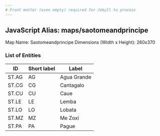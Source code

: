 ```yaml
---
# Front matter (even empty) required for Jekyll to process
---
```


## JavaScript Alias: maps/saotomeandprincipe

Map Name: Saotomeandprincipe
Dimensions (Width x Height): 260x370





### List of Entities

ID | Short label | Label
---|---|---|
ST.AG|AG|Agua Grande
ST.CG|CG|Cantagalo
ST.CU|CU|Caue
ST.LE|LE|Lemba
ST.LO|LO|Lobata
ST.MZ|MZ|Me Zoxi
ST.PA|PA|Pague

